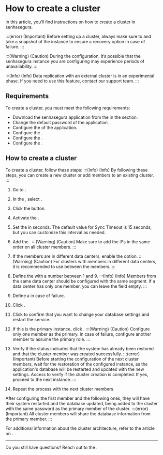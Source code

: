 # How to create a cluster 

In this article, you’ll find instructions on how to create a cluster in senhasegura.


:::(error) (Important)
Before setting up a cluster, always make sure to  and take a snapshot of the instance to ensure a recovery option in case of failure.
:::

:::(Warning) (Caution)
During the configuration, it’s possible that the senhasegura instance you are configuring may experience periods of unavailability.
:::

:::(Info) (Info)
Data replication with an external cluster is in an experimental phase. If you need to use this feature, contact our support team.
:::

## Requirements

To create a cluster, you must  meet the following requirements:

* Download the senhasegura application from the  in the  section.
* Change the default password of the application.
* Configure the  of the application.
* Configure the .
* Configure the .
* Configure the .


## How to create a cluster
To create a cluster, follow these steps: 
:::(Info) (Info)
By following these steps, you can create a new cluster or add members to an existing cluster.
:::

1.  Go to .
2.  In the , select .
3.  Click the  button.
4. Activate the .
5. Set the  in seconds. The default value for Sync Timeout is 15 seconds, but you can customize this interval as needed.
6. Add the .
:::(Warning) (Caution)
  Make sure to add the IPs in the same order on all cluster members.
 :::
7. If the members are in different data centers, enable the  option.
:::(Warning) (Caution)
For clusters with members in different data centers, it is recommended to use  between the members.
::: 
8. Define the  with a number between 1 and 9.
:::(Info) (Info)
Members from the same data center should be configured with the same segment. If a data center has only one member, you can leave the  field empty.
:::
 
9. Define a  in case of failure.
10. Click .
11. Click  to confirm that you want to change your database settings and restart the service.
12. If this is the primary instance, click .
:::(Warning) (Caution)
Configure only one member as the primary. In case of failure, configure another member to assume the primary role.
:::

13. Verify if the status indicates that the system has already been restored and that the cluster member was created successfully.
:::(error) (Important)
Before starting the configuration of the next cluster members, wait for the restoration of the configured instance, as the application's database will be restarted and updated with the new settings. Access  to verify if the cluster creation is completed. If yes, proceed to the next instance.
 :::

14. Repeat the process with the next cluster members.

After configuring the first member and the following ones, they will have their system restarted and the database updated, being added to the cluster with the same password as the primary member of the cluster.
:::(error) (Important)
All cluster members will share the database information from the primary member.
:::

For additional information about the cluster architecture, refer to the article on .

* * *
Do you still have questions? Reach out to the .